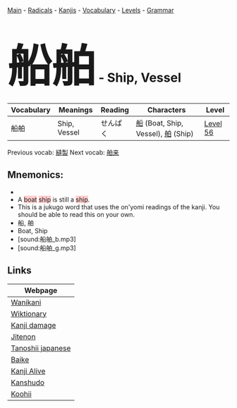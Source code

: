 <style> bigfont {font-size: 100px}</style>
[Main](../README.md) -
[Radicals](../radicals.md) -
[Kanjis](../kanjis.md) -
[Vocabulary](../vocabulary.md) -
[Levels](../levels.md) -
[Grammar](../grammar.md)
# <bigfont> 船舶</bigfont> - Ship, Vessel 

| Vocabulary | Meanings | Reading | Characters | Level |
| --- | --- | --- | --- | --- |
| 船舶 | Ship, Vessel | せんぱく |  [船](../kanjis/船.md) (Boat, Ship, Vessel), [舶](../kanjis/舶.md) (Ship) | [Level 56](../levels/wk_level56.md) |

Previous vocab: [縫製](縫製.md) Next vocab: [舶来](舶来.md) 

## Mnemonics:

* 
* A <span style="background-color:#ffcccb"> boat</span> <span style="background-color:#ffcccb"> ship</span> is still a <span style="background-color:#ffcccb"> ship</span>.
* This is a jukugo word that uses the on'yomi readings of the kanji. You should be able to read this on your own.
* 船, 舶
* Boat, Ship
* [sound:船舶_b.mp3]
* [sound:船舶_g.mp3]


## Links 

| Webpage |
| --- |
| [Wanikani          ](https://www.wanikani.com/kanji/船舶) |
| [Wiktionary        ](https://en.wiktionary.org/wiki/船舶) |
| [Kanji damage      ](http://www.kanjidamage.com/kanji/search?utf8=✓&q=船舶) |
| [Jitenon           ](https://jitenon.com/kanji/船舶) |
| [Tanoshii japanese ](https://www.tanoshiijapanese.com/dictionary/kanji.cfm?k=船舶) |
| [Baike             ](https://baike.baidu.com/item/船舶) |
| [Kanji Alive       ](https://app.kanjialive.com/船舶) |
| [Kanshudo          ](https://www.kanshudo.com/searchmn?q=船舶) |
| [Koohii            ](https://kanji.koohii.com/study/kanji/船舶) |
